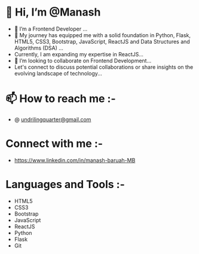 # 👋 Hi, I’m @Manash
 - 👀 I’m a Frontend Developer ...
 - 🌱 My journey has equipped me with a solid foundation in Python, Flask, HTML5, CSS3, Bootstrap, JavaScript, ReactJS and Data Structures and Algorithms (DSA) ...
 -  Currently, I am expanding my expertise in ReactJS...
 - 💞️ I’m looking to collaborate on Frontend Development...
 - Let's connect to discuss potential collaborations or share insights on the evolving landscape of technology...
  
# 📫 How to reach me :- 
- @ undrilingquarter@gmail.com 
  
# Connect with me :-
-   https://www.linkedin.com/in/manash-baruah-MB

# Languages and Tools :-
- HTML5 
- CSS3
- Bootstrap
- JavaScript
- ReactJS
- Python
- Flask
- Git









<!---
Undriling/Undriling is a ✨ special ✨ repository because its `README.md` (this file) appears on your GitHub profile.
You can click the Preview link to take a look at your changes.
--->
